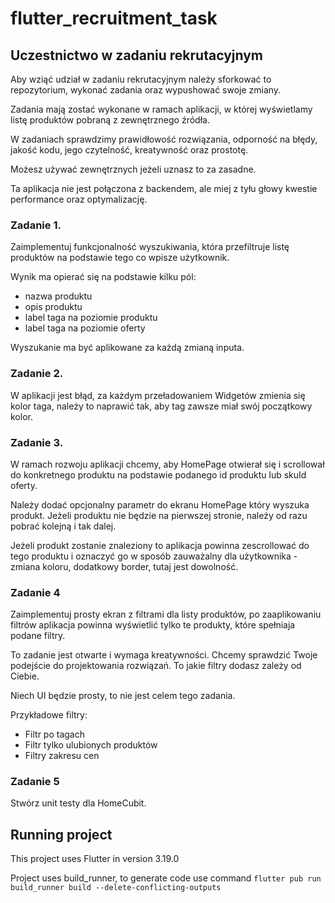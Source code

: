 # flutter_recruitment_task

## Uczestnictwo w zadaniu rekrutacyjnym
Aby wziąć udział w zadaniu rekrutacyjnym należy sforkować to repozytorium, wykonać zadania oraz wypushować swoje zmiany.

Zadania mają zostać wykonane w ramach aplikacji, w której wyświetlamy listę produktów pobraną z zewnętrznego źródła.

W zadaniach sprawdzimy prawidłowość rozwiązania, odporność na błędy, jakość kodu, jego czytelność, kreatywność oraz prostotę.

Możesz używać zewnętrznych jeżeli uznasz to za zasadne.

Ta aplikacja nie jest połączona z backendem, ale miej z tyłu głowy kwestie performance oraz optymalizację.

### Zadanie 1.
Zaimplementuj funkcjonalność wyszukiwania, która przefiltruje listę produktów na podstawie tego co wpisze użytkownik.

Wynik ma opierać się na podstawie kilku pól:
- nazwa produktu
- opis produktu
- label taga na poziomie produktu
- label taga na poziomie oferty

Wyszukanie ma być aplikowane za każdą zmianą inputa.

### Zadanie 2.
W aplikacji jest błąd, za każdym przeładowaniem Widgetów zmienia się kolor taga, należy to naprawić tak, aby tag zawsze miał swój początkowy kolor.

### Zadanie 3.
W ramach rozwoju aplikacji chcemy, aby HomePage otwierał się i scrollował do konkretnego produktu na podstawie podanego id produktu lub skuId oferty.

Należy dodać opcjonalny parametr do ekranu HomePage który wyszuka produkt. Jeżeli produktu nie będzie na pierwszej stronie, należy od razu pobrać kolejną i tak dalej.

Jeżeli produkt zostanie znaleziony to aplikacja powinna zescrollować do tego produktu i oznaczyć go w sposób zauważalny dla użytkownika - zmiana koloru, dodatkowy border, tutaj jest dowolność.

### Zadanie 4
Zaimplementuj prosty ekran z filtrami dla listy produktów, po zaaplikowaniu filtrów aplikacja powinna wyświetlić tylko te produkty, które spełniaja podane filtry.

To zadanie jest otwarte i wymaga kreatywności.
Chcemy sprawdzić Twoje podejście do projektowania rozwiązań.
To jakie filtry dodasz zależy od Ciebie.

Niech UI będzie prosty, to nie jest celem tego zadania.

Przykładowe filtry:
 - Filtr po tagach
 - Filtr tylko ulubionych produktów
 - Filtry zakresu cen

### Zadanie 5
Stwórz unit testy dla HomeCubit.

## Running project
This project uses Flutter in version 3.19.0

Project uses build_runner, to generate code use command `flutter pub run build_runner build --delete-conflicting-outputs`